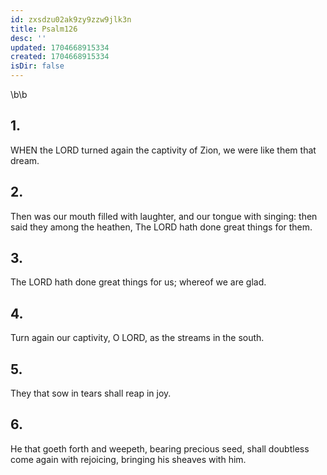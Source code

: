 ```yaml
---
id: zxsdzu02ak9zy9zzw9jlk3n
title: Psalm126
desc: ''
updated: 1704668915334
created: 1704668915334
isDir: false
---
```

\b\b
## 1.
WHEN the LORD turned again the captivity of Zion, we were like them that dream.
## 2.
Then was our mouth filled with laughter, and our tongue with singing: then said they among the heathen, The LORD hath done great things for them.
## 3.
The LORD hath done great things for us; whereof we are glad.
## 4.
Turn again our captivity, O LORD, as the streams in the south.
## 5.
They that sow in tears shall reap in joy.
## 6.
He that goeth forth and weepeth, bearing precious seed, shall doubtless come again with rejoicing, bringing his sheaves with him.
